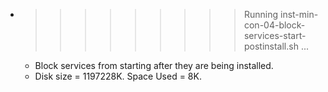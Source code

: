 * >>>>>>>>> Running inst-min-con-04-block-services-start-postinstall.sh ...
  * Block services from starting after they are being installed.
  * Disk size = 1197228K. Space Used = 8K.
